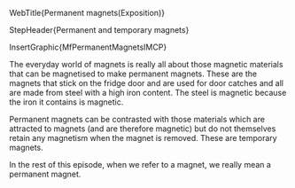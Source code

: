 WebTitle{Permanent magnets(Exposition)}

StepHeader{Permanent and temporary magnets}

InsertGraphic{MfPermanentMagnetsIMCP}

The everyday world of magnets is really all about those magnetic materials that can be magnetised to make permanent magnets. These are the magnets that stick on the fridge door and are used for door catches and all are made from steel with a high iron content. The steel is magnetic because the iron it contains is magnetic.

Permanent magnets can be contrasted with those materials which are attracted to magnets (and are therefore magnetic) but do not themselves retain any magnetism when the magnet is removed. These are temporary magnets.

In the rest of this episode, when we refer to a magnet, we really mean a permanent magnet.

